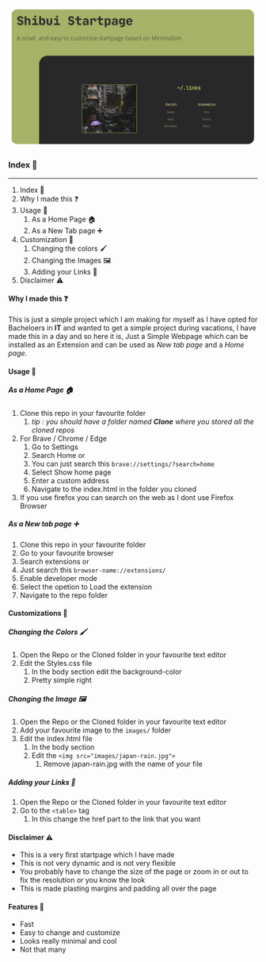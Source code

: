 
<img src="images/main2.png" alt="Main Page Image" >

### Index 📃
---
1. Index 📃
2. Why I made this ❓
3. Usage 🏯 
	1.  As a Home Page 🏠
	2.  As a New Tab page ➕ 
4.  Customization 🌴
	1.  Changing the colors 🖌️
	2.  Changing the Images 🖼️
	3.  Adding your Links 🔗
5.  Disclaimer ⚠️

#### Why I made this ❓
This is just a simple project which I am making for myself as I have opted for Bacheloers in **IT** and wanted to get a simple project during vacations, I have made this in a day and so here it is, Just a Simple Webpage which can be installed as an Extension and can be used as *New tab page* and a *Home page*. 

#### Usage 🏯
##### As a Home Page 🏠
1. Clone this repo in your favourite folder
	1. *tip : you should have a folder named **Clone** where you stored all the cloned repos*
2. For Brave / Chrome / Edge 
	1. Go to Settings 
	2. Search Home or 
	3. You can just search this   `brave://settings/?search=home`
	4. Select Show home page 
	5. Enter a custom address 
	6. Navigate to the index.html in the folder you cloned 
3. If you use firefox you can search on the web as I dont use Firefox Browser 

##### As a New tab page ➕ 
1. Clone this repo in your favourite folder 
2. Go to your favourite browser 
3. Search extensions or 
4. Just search this   `browser-name://extensions/`
5. Enable developer mode 
6. Select the opetion to Load the extension 
7. Navigate to the repo folder 

#### Customizations 🌴
##### Changing the Colors 🖌️
1. Open the Repo or the Cloned folder in your favourite text editor 
2. Edit the Styles.css file 
	1. In the body section edit the background-color 
	2. Pretty simple right 
##### Changing the Image 🖼️
1. Open the Repo or the Cloned folder in your favourite text editor
2. Add your favourite image to the `images/` folder 
3. Edit the index.html file 
	1. In the body section
	2. Edit the `<img src="images/japan-rain.jpg">`
		1. Remove japan-rain.jpg with the name of your file
##### Adding your Links  🔗
1. Open the Repo or the Cloned folder in your favourite text editor
2. Go to the `<table>` tag 
	1. In this change the href part to the link that you want

#### Disclaimer ⚠️
- This is a very first startpage which I have made 
- This is not very dynamic and is not very flexible 
- You probably have to change the size of the page or zoom in or out to fix the resolution or you know the look 
- This is made plasting margins and padding all over the page 
#### Features 🌠
- Fast 
- Easy to change and customize 
- Looks really minimal and cool 
- Not that many
